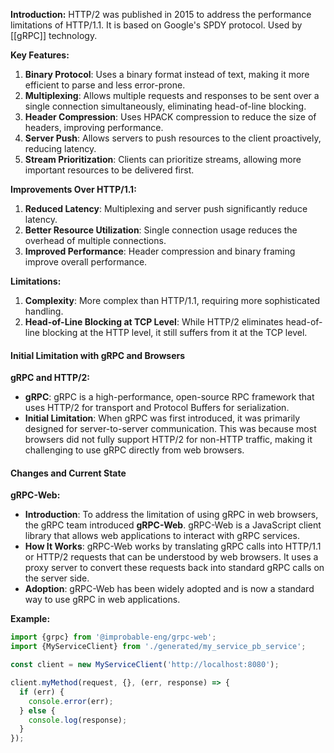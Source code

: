 **Introduction:**
HTTP/2 was published in 2015 to address the performance limitations of HTTP/1.1. It is based on Google's SPDY protocol. Used by [[gRPC]] technology.

**Key Features:**
1. **Binary Protocol**: Uses a binary format instead of text, making it more efficient to parse and less error-prone.
2. **Multiplexing**: Allows multiple requests and responses to be sent over a single connection simultaneously, eliminating head-of-line blocking.
3. **Header Compression**: Uses HPACK compression to reduce the size of headers, improving performance.
4. **Server Push**: Allows servers to push resources to the client proactively, reducing latency.
5. **Stream Prioritization**: Clients can prioritize streams, allowing more important resources to be delivered first.

**Improvements Over HTTP/1.1:**
1. **Reduced Latency**: Multiplexing and server push significantly reduce latency.
2. **Better Resource Utilization**: Single connection usage reduces the overhead of multiple connections.
3. **Improved Performance**: Header compression and binary framing improve overall performance.

**Limitations:**
1. **Complexity**: More complex than HTTP/1.1, requiring more sophisticated handling.
2. **Head-of-Line Blocking at TCP Level**: While HTTP/2 eliminates head-of-line blocking at the HTTP level, it still suffers from it at the TCP level.

#### Initial Limitation with gRPC and Browsers

**gRPC and HTTP/2:**
- **gRPC**: gRPC is a high-performance, open-source RPC framework that uses HTTP/2 for transport and Protocol Buffers for serialization.
- **Initial Limitation**: When gRPC was first introduced, it was primarily designed for server-to-server communication. This was because most browsers did not fully support HTTP/2 for non-HTTP traffic, making it challenging to use gRPC directly from web browsers.

#### Changes and Current State

**gRPC-Web:**
- **Introduction**: To address the limitation of using gRPC in web browsers, the gRPC team introduced **gRPC-Web**. gRPC-Web is a JavaScript client library that allows web applications to interact with gRPC services.
- **How It Works**: gRPC-Web works by translating gRPC calls into HTTP/1.1 or HTTP/2 requests that can be understood by web browsers. It uses a proxy server to convert these requests back into standard gRPC calls on the server side.
- **Adoption**: gRPC-Web has been widely adopted and is now a standard way to use gRPC in web applications.

**Example:**
```javascript
import {grpc} from '@improbable-eng/grpc-web';
import {MyServiceClient} from './generated/my_service_pb_service';

const client = new MyServiceClient('http://localhost:8080');

client.myMethod(request, {}, (err, response) => {
  if (err) {
    console.error(err);
  } else {
    console.log(response);
  }
});
```
